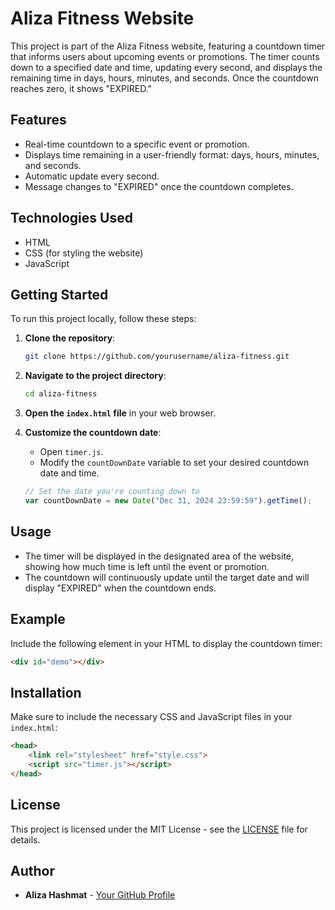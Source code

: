 # Aliza Fitness Website 

This project is part of the Aliza Fitness website, featuring a countdown timer that informs users about upcoming events or promotions. The timer counts down to a specified date and time, updating every second, and displays the remaining time in days, hours, minutes, and seconds. Once the countdown reaches zero, it shows "EXPIRED."

## Features

- Real-time countdown to a specific event or promotion.
- Displays time remaining in a user-friendly format: days, hours, minutes, and seconds.
- Automatic update every second.
- Message changes to "EXPIRED" once the countdown completes.

## Technologies Used

- HTML
- CSS (for styling the website)
- JavaScript

## Getting Started

To run this project locally, follow these steps:

1. **Clone the repository**:

   ```bash
   git clone https://github.com/yourusername/aliza-fitness.git
   ```

2. **Navigate to the project directory**:

   ```bash
   cd aliza-fitness
   ```

3. **Open the `index.html` file** in your web browser.

4. **Customize the countdown date**:
   - Open `timer.js`.
   - Modify the `countDownDate` variable to set your desired countdown date and time.

   ```javascript
   // Set the date you're counting down to
   var countDownDate = new Date("Dec 31, 2024 23:59:59").getTime();
   ```

## Usage

- The timer will be displayed in the designated area of the website, showing how much time is left until the event or promotion.
- The countdown will continuously update until the target date and will display "EXPIRED" when the countdown ends.

## Example

Include the following element in your HTML to display the countdown timer:

```html
<div id="demo"></div>
```

## Installation

Make sure to include the necessary CSS and JavaScript files in your `index.html`:

```html
<head>
    <link rel="stylesheet" href="style.css">
    <script src="timer.js"></script>
</head>
```

## License

This project is licensed under the MIT License - see the [LICENSE](LICENSE) file for details.

## Author

- **Aliza Hashmat** - [Your GitHub Profile](https://github.com/yourusername)
